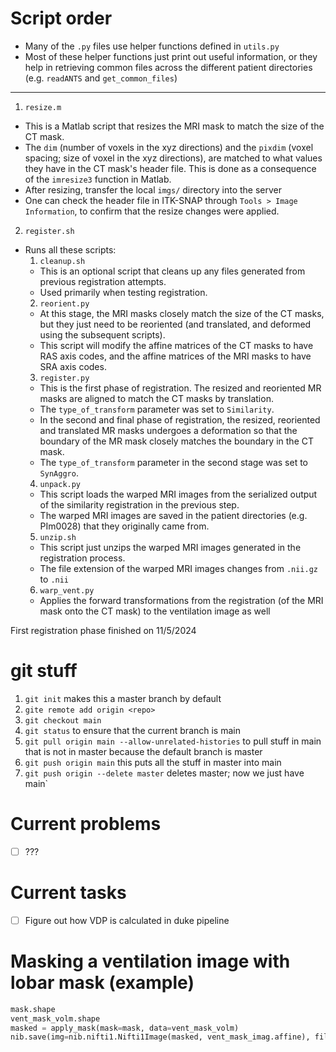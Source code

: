 # Script order
- Many of the `.py` files use helper functions defined in `utils.py`
- Most of these helper functions just print out useful information, or they help in retrieving common files across the different patient directories (e.g. `readANTS` and `get_common_files`)

---
1. `resize.m`
- This is a Matlab script that resizes the MRI mask to match the size of the CT mask. 
- The `dim` (number of voxels in the xyz directions) and the `pixdim` (voxel spacing; size of voxel in the xyz directions), 
are matched to what values they have in the CT mask's header file. This is done as
a consequence of the `imresize3` function in Matlab. 
- After resizing, transfer the local `imgs/` directory into the server
- One can check the header file in ITK-SNAP through `Tools > Image Information`, to confirm that the resize changes were applied.
2. `register.sh`
- Runs all these scripts:
  1. `cleanup.sh`
  - This is an optional script that cleans up any files generated from previous
    registration attempts.
  - Used primarily when testing registration.
  2. `reorient.py`
  - At this stage, the MRI masks closely match the size of the CT masks, but they
    just need to be reoriented (and translated, and deformed using the subsequent
  scripts).
  - This script will modify the affine matrices of the CT masks to have RAS
    axis codes, and the affine matrices of the MRI masks to have SRA axis codes.
  3. `register.py`
  - This is the first phase of registration. The resized and reoriented MR masks 
    are aligned to match the CT masks by translation.
  - The `type_of_transform` parameter was set to `Similarity`.
  - In the second and final phase of registration, the resized, reoriented and translated MR masks undergoes a deformation so that the boundary 
  of the MR mask closely matches the boundary in the CT mask.
  - The `type_of_transform` parameter in the second stage was set to `SynAggro`.
  4. `unpack.py`
  - This script loads the warped MRI images from the serialized output of the similarity registration 
  in the previous step. 
  - The warped MRI images are saved in the patient directories (e.g. PIm0028)
  that they originally came from.
  5. `unzip.sh`
  - This script just unzips the warped MRI images generated in the registration process.
  - The file extension of the warped MRI images changes from `.nii.gz` to `.nii`
  6. `warp_vent.py`
  - Applies the forward transformations from the registration (of the MRI mask onto the CT mask) 
  to the ventilation image as well

First registration phase finished on 11/5/2024


# git stuff
1. `git init` makes this a master branch by default
2. `gite remote add origin <repo>`
3. `git checkout main`
4. `git status` to ensure that the current branch is main
5. `git pull origin main --allow-unrelated-histories` to pull stuff in main that is not in master because the default branch is master
6. `git push origin main` this puts all the stuff in master into main
7. `git push origin --delete master` deletes master; now we just have main`

# Current problems
- [ ] ???

# Current tasks
- [ ] Figure out how VDP is calculated in duke pipeline

# Masking a ventilation image with lobar mask (example)
```python
mask.shape
vent_mask_volm.shape
masked = apply_mask(mask=mask, data=vent_mask_volm)
nib.save(img=nib.nifti1.Nifti1Image(masked, vent_mask_imag.affine), filename="___.nii")
```